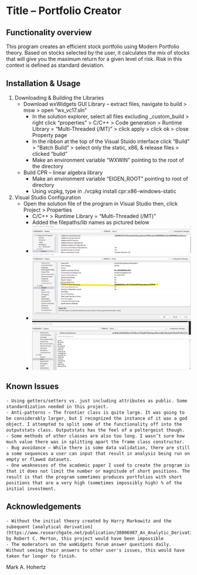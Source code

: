 # Title – Portfolio Creator

## Functionality overview

This program creates an efficient stock portfolio using Modern Portfolio theory. Based on stocks selected by the user, it calculates the mix of stocks that will give you the maximum return for a given level of risk. Risk in this context is defined as standard deviation.

## Installation & Usage

1. Downloading & Building the Libraries
	- Download wxWidgets GUI Library – extract files, navigate to build > msw > open “wx_vc17.sln”
		- In the solution explorer, select all files excluding _custom_build > right click “properties” > C/C++ > Code generation > Runtime Library = “Multi-Threaded (/MT)” > click apply > click ok > close Property page
		- In the ribbon at the top of the Visual Stuido interface click “Build” > “Batch Build” > select only the static, x86, & release files > clicked “build”
		- Make an environment variable “WXWIN” pointing to the root of the directory
	- Build CPR – linear algebra library
		- Make an environment variable “EIGEN_ROOT” pointing to root of directory
		- Using vcpkg, type in ./vcpkg install cpr:x86-windows-static
2. Visual Studio Configuration
	- Open the solution file of the program in Visual Studio then, click Project > Properties 
		- C/C++ > Runtime Library = “Multi-Threaded (/MT)”
		- Added the filepaths/lib names as pictured below
		- ![](https://github.com/MarkHohertz/portfolioCreator/blob/main/pcReadMe1.png)
		- ![](https://github.com/MarkHohertz/portfolioCreator/blob/main/pcReadme2.png)
		- ![](https://github.com/MarkHohertz/portfolioCreator/blob/main/pcReadme3.png)

## Known Issues

	- Using getters/setters vs. just including attributes as public. Some standardization needed in this project.
	- Anti-patterns – The frontier class is quite large. It was going to be considerably larger, but I recognized the instance of it was a god object. I attempted to split some of the functionality off into the outputstats class. Outputstats has the feel of a poltergeist though.
	- Some methods of other classes are also too long. I wasn’t sure how much value there was in splitting apart the frame class constructor.
	- Bug avoidance – While there is some data validation, there are still a some sequences a user can input that result in analysis being run on empty or flawed datasets. 
	- One weaknesses of the academic paper I used to create the program is that it does not limit the number or magnitude of short positions. The result is that the program sometimes produces portfolios with short positions that are a very high (sometimes impossibly high) % of the initial investment.

## Acknowledgements

	- Without the initial theory created by Harry Markowitz and the subequent [analytical derivation](https://www.researchgate.net/publication/38006987_An_Analytic_Derivation_of_the_Efficient_Portfolio_Frontier) by Robert C. Merton, this project would have been impossible
	- The moderators on the wxWidgets forum answer questions daily. Without seeing their answers to other user's issues, this would have taken far longer to finish.

Mark A. Hohertz
